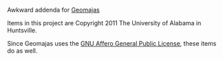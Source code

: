 Awkward addenda for [Geomajas](http://geomajas.com)

Items in this project are Copyright 2011 The University of Alabama in Huntsville.

Since Geomajas uses the [GNU Affero General Public License](http://www.gnu.org/licenses/agpl.html), these items do as well.
